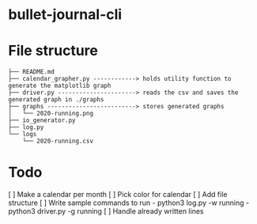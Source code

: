 # bullet-journal-cli


# File structure
```
├── README.md
├── calendar_grapher.py ------------> holds utility function to generate the matplotlib graph
├── driver.py ----------------------> reads the csv and saves the generated graph in ./graphs
├── graphs -------------------------> stores generated graphs
│   └── 2020-running.png
├── io_generator.py
├── log.py
└── logs
    └── 2020-running.csv
```

# Todo 
[ ] Make a calendar per month 
[ ] Pick color for calendar
[ ] Add file structure
[ ] Write sample commands to run 
    - python3 log.py -w running
    - python3 driver.py -g running
[ ] Handle already written lines
